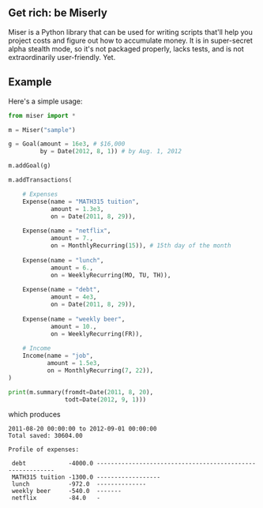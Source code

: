 ## Get rich: be Miserly

Miser is a Python library that can be used for writing scripts that'll help you
project costs and figure out how to accumulate money. It is in super-secret
alpha stealth mode, so it's not packaged properly, lacks tests, and is not
extraordinarily user-friendly. Yet.

## Example

Here's a simple usage:

```python
from miser import *

m = Miser("sample")

g = Goal(amount = 16e3, # $16,000
         by = Date(2012, 8, 1)) # by Aug. 1, 2012

m.addGoal(g)

m.addTransactions(

    # Expenses
    Expense(name = "MATH315 tuition",
            amount = 1.3e3,
            on = Date(2011, 8, 29)),
                        
    Expense(name = "netflix",
            amount = 7.,
            on = MonthlyRecurring(15)), # 15th day of the month
                              
    Expense(name = "lunch",
            amount = 6.,
            on = WeeklyRecurring(MO, TU, TH)),
                                   
    Expense(name = "debt",
            amount = 4e3,
            on = Date(2011, 8, 29)),
                                
    Expense(name = "weekly beer",
            amount = 10.,
            on = WeeklyRecurring(FR)),
                                    
    # Income
    Income(name = "job",
           amount = 1.5e3,
           on = MonthlyRecurring(7, 22)),
)

print(m.summary(fromdt=Date(2011, 8, 20), 
                todt=Date(2012, 9, 1)))                   
```

which produces


    2011-08-20 00:00:00 to 2012-09-01 00:00:00
    Total saved: 30604.00

    Profile of expenses:

     debt            -4000.0 ----------------------------------------------------------
     MATH315 tuition -1300.0 ------------------
     lunch           -972.0  --------------
     weekly beer     -540.0  -------
     netflix         -84.0   -

